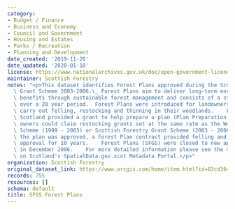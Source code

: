 ```yaml
---
category:
- Budget / Finance
- Business and Economy
- Council and Government
- Housing and Estates
- Parks / Recreation
- Planning and Development
date_created: '2019-11-20'
date_updated: '2020-01-10'
license: https://www.nationalarchives.gov.uk/doc/open-government-licence/version/3/
maintainer: Scottish Forestry
notes: "<p>This dataset identifies Forest Plans approved during the Scottish Forestry\
  \ Grant Scheme 2003-2006.\_ Forest Plans aim to deliver long-term environmental\
  \ benefits through sustainable forest management and consists of a strategic plan\
  \ over a 20 year period.  Forest Plans were introduced for landowners planning to\
  \ carry out felling, restocking and thinning in their woodlands.    Forestry Commission\
  \ Scotland provided a grant to help prepare a plan (Plan Preparation Grant) and\
  \ owners could claim restocking grants set at the same rate as the Woodland Grant\
  \ Scheme (1999 - 2003) or Scottish Forestry Grant Scheme (2003 - 2006).    Once\
  \ the plan was approved, a Forest Plan contract provided felling and restocking\
  \ approval for 10 years.    Forest Plans (SFGS) were closed to new applications\
  \ in December 2006.    For more detailed information please see the metadata record\
  \ on Scotland's SpatialData.gov.scot Metadata Portal.</p>"
organization: Scottish Forestry
original_dataset_link: https://www.arcgis.com/home/item.html?id=83cd364a20be4155983c9146e2db1149
records: 755
resources: []
schema: default
title: SFGS Forest Plans
---
```

